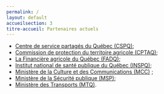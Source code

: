 ```yaml
---
permalink: /
layout: default
accueilsection: 3
titre-accueil: Partenaires actuels
---
```


- [Centre de service partagés du Québec (CSPQ)](http://www.cspq.gouv.qc.ca/a-propos-du-cspq/centre-dexpertise-en-logiciel-libre/);
- [Commission de protection du territoire agricole (CPTAQ)](http://www.cptaq.gouv.qc.ca/);
- [La Financière agricole du Québec (FADQ)](http://www.fadq.qc.ca/);
- [Institut national de santé publique du Québec (INSPQ)](http://www.inspq.qc.ca/);
- [Ministère de la Culture et des Communications (MCC)](http://www.mcc.gouv.qc.ca/) ;
- [Ministère de la Sécurité publique (MSP)](http://www.securitepublique.gouv.qc.ca/);
- [Ministère des Transports (MTQ)](http://www.mtq.gouv.qc.ca/).



